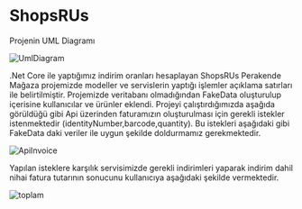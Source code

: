 # ShopsRUs

Projenin UML Diagramı

![UmlDiagram](https://user-images.githubusercontent.com/93456131/156902331-4eb125c7-57a6-480c-bd8d-eabf73df48b2.JPG)

.Net Core ile yaptığımız indirim oranları hesaplayan ShopsRUs Perakende Mağaza projemizde modeller ve servislerin yaptığı işlemler açıklama satırları ile belirtilmiştir.
Projemizde veritabanı olmadığından FakeData oluşturulup içerisine kullanıcılar ve ürünler eklendi.
Projeyi çalıştırdığımızda aşağıda görüldüğü gibi Api üzerinden faturamızın oluşturulması için gerekli istekler istenmektedir (identityNumber,barcode,quantity). 
Bu istekleri aşağıdaki gibi FakeData daki veriler ile uygun şekilde doldurmamız gerekmektedir.

![ApiInvoice](https://user-images.githubusercontent.com/93456131/156902686-5f829717-1e87-46a9-8c1b-86bee11471f4.JPG)

Yapılan isteklere karşılık servisimizde gerekli indirimleri yaparak indirim dahil nihai fatura tutarının sonucunu kullanıcıya aşağıdaki şekilde vermektedir.

![toplam](https://user-images.githubusercontent.com/93456131/156902818-c71c48a1-7aa7-424d-a6b3-e3d32faa9b06.JPG)
